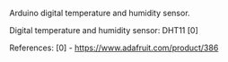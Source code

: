 Arduino digital temperature and humidity sensor.

Digital temperature and humidity sensor: DHT11 [0]





References:
[0] - https://www.adafruit.com/product/386
